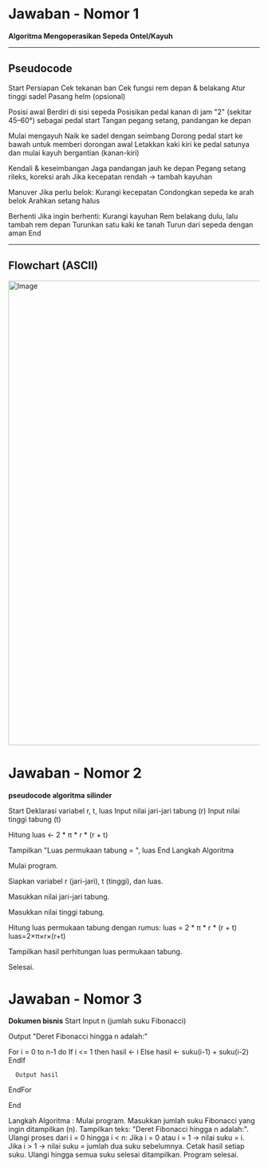 # Jawaban - Nomor 1  
**Algoritma Mengoperasikan Sepeda Ontel/Kayuh**

---

## Pseudocode
Start
Persiapan
Cek tekanan ban
Cek fungsi rem depan & belakang
Atur tinggi sadel
Pasang helm (opsional)

Posisi awal
Berdiri di sisi sepeda
Posisikan pedal kanan di jam "2" (sekitar 45–60°) sebagai pedal start
Tangan pegang setang, pandangan ke depan

Mulai mengayuh
Naik ke sadel dengan seimbang
Dorong pedal start ke bawah untuk memberi dorongan awal
Letakkan kaki kiri ke pedal satunya dan mulai kayuh bergantian (kanan-kiri)

Kendali & keseimbangan
Jaga pandangan jauh ke depan
Pegang setang rileks, koreksi arah
Jika kecepatan rendah → tambah kayuhan

Manuver
Jika perlu belok:
Kurangi kecepatan
Condongkan sepeda ke arah belok
Arahkan setang halus

Berhenti
Jika ingin berhenti:
Kurangi kayuhan
Rem belakang dulu, lalu tambah rem depan
Turunkan satu kaki ke tanah
Turun dari sepeda dengan aman
End

---

## Flowchart (ASCII)


<img width="631" height="931" alt="Image" src="https://github.com/user-attachments/assets/c136241b-9836-4d3b-a9fb-f567878f512a" />


# Jawaban - Nomor 2
**pseudocode algoritma silinder**

Start
  Deklarasi variabel r, t, luas
  Input nilai jari-jari tabung (r)
  Input nilai tinggi tabung (t)

  Hitung luas ← 2 * π * r * (r + t)

  Tampilkan "Luas permukaan tabung = ", luas
End
Langkah Algoritma

Mulai program.

Siapkan variabel r (jari-jari), t (tinggi), dan luas.

Masukkan nilai jari-jari tabung.

Masukkan nilai tinggi tabung.

Hitung luas permukaan tabung dengan rumus:
luas = 2 * π * r * (r + t)
luas=2×π×r×(r+t)

Tampilkan hasil perhitungan luas permukaan tabung.

Selesai.



# Jawaban - Nomor 3 
**Dokumen bisnis**
Start
  Input n (jumlah suku Fibonacci)

  Output "Deret Fibonacci hingga n adalah:"

  For i = 0 to n-1 do
      If i <= 1 then
          hasil ← i
      Else
          hasil ← suku(i-1) + suku(i-2)
      EndIf

      Output hasil
  EndFor

End

Langkah Algoritma :
Mulai program.
Masukkan jumlah suku Fibonacci yang ingin ditampilkan (n).
Tampilkan teks: "Deret Fibonacci hingga n adalah:".
Ulangi proses dari i = 0 hingga i < n:
Jika i = 0 atau i = 1 → nilai suku = i.
Jika i > 1 → nilai suku = jumlah dua suku sebelumnya.
Cetak hasil setiap suku.
Ulangi hingga semua suku selesai ditampilkan.
Program selesai.
